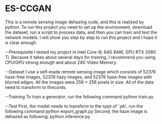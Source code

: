 # ES-CCGAN
This is a remote sensing image dehazing code, and this is realized by python.
To run this project you need to set up the environment, download the dataset, run a script to process data, and then you can train and test the network models. 
I will show you step by step to run this project and I hope it is clear enough.

--Prerequisite
I tested my project in Intel Core i9, 64G RAM, GPU RTX 2080 Ti. Because it takes about several days for training, I recommend you using CPU/GPU strong enough and about 24G Video Memory.

--Dataset
I use a self-made remote sensing image which consists of 52376 haze-free images, 52376 hazy images, and 52376 haze-free images with blurred edges. All the images were 256 × 256 pixels in size. All of the data need to transform to tfrecords.

--Training
To train a generator, run the following command
python train.py

--Test
First, the model needs to transform to  the type of '.pb', run the following command
python export_graph.py
Second, the haze image is dehazed as following:
python inference.py
